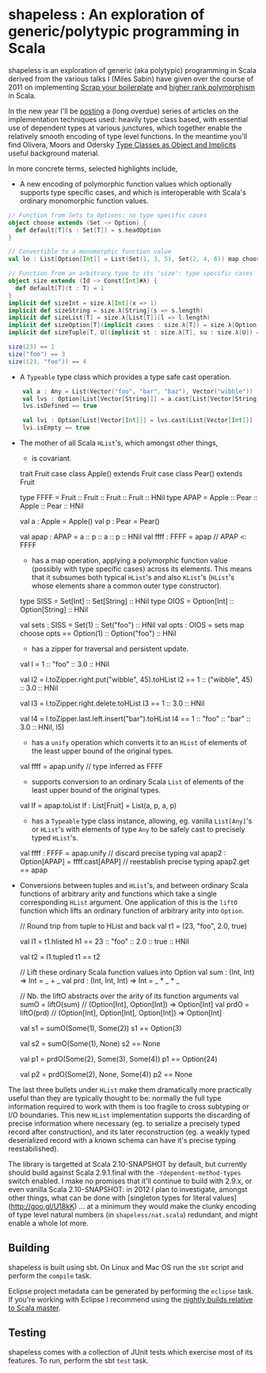 shapeless : An exploration of generic/polytypic programming in Scala
====================================================================

shapeless is an exploration of generic (aka polytypic) programming in Scala
derived from the various talks I (Miles Sabin) have given over the course
of 2011 on implementing [Scrap your boilerplate](http://goo.gl/KmfVG) and
[higher rank polymorphism](http://goo.gl/zGRQ7) in Scala.

In the new year I'll be [posting](http://www.chuusai.com/blog) a (long
overdue) series of articles on the implementation techniques used: heavily 
type class based, with essential use of dependent types at various
junctures, which together enable the relatively smooth encoding of type level
functions. In the meantime you'll find Olivera, Moors and Odersky [Type
Classes as Object and Implicits](http://goo.gl/ZbcxY) useful background
material.

In more concrete terms, selected highlights include,

* A new encoding of polymorphic function values which optionally supports
  type specific cases, and which is interoperable with Scala's ordinary
  monomorphic function values.
  
```scala
// Function from Sets to Options: no type specific cases
object choose extends (Set ~> Option) {
  def default[T](s : Set[T]) = s.headOption 
}

// Convertible to a monomorphic function value
val lo : List[Option[Int]] = List(Set(1, 3, 5), Set(2, 4, 6)) map choose // == List(Option(1), Option(2))

// Function from an arbitrary type to its 'size': type specific cases
object size extends (Id ~> Const[Int]#λ) {
  def default[T](t : T) = 1
}
implicit def sizeInt = size.λ[Int](x => 1)
implicit def sizeString = size.λ[String](s => s.length)
implicit def sizeList[T] = size.λ[List[T]](l => l.length)
implicit def sizeOption[T](implicit cases : size.λ[T]) = size.λ[Option[T]](t => 1+size(t.get))
implicit def sizeTuple[T, U](implicit st : size.λ[T], su : size.λ[U]) = size.λ[(T, U)](t => size(t._1)+size(t._2))

size(23) == 1
size("foo") == 3
size((23, "foo")) == 4
```

* A `Typeable` type class which provides a type safe cast operation.

```scala
    val a : Any = List(Vector("foo", "bar", "baz"), Vector("wibble"))
    val lvs : Option[List[Vector[String]]] = a.cast[List[Vector[String]]]
    lvs.isDefined == true

    val lvi : Option[List[Vector[Int]]] = lvs.cast[List[Vector[Int]]]
    lvi.isEmpty == true
```

* The mother of all Scala `HList`'s, which amongst other things,
    * is covariant.
    
    trait Fruit
    case class Apple() extends Fruit
    case class Pear() extends Fruit
    
    type FFFF = Fruit :: Fruit :: Fruit :: Fruit :: HNil
    type APAP = Apple :: Pear :: Apple :: Pear :: HNil
    
    val a : Apple = Apple()
    val p : Pear = Pear()
    
    val apap : APAP = a :: p :: a :: p :: HNil
    val ffff : FFFF = apap  // APAP <: FFFF 
    
    * has a map operation, applying a polymorphic function value (possibly
      with type specific cases) across its elements. This means that it
      subsumes both typical `HList`'s and also `KList`'s (`HList`'s whose
      elements share a common outer type constructor).
      
    type SISS = Set[Int] :: Set[String] :: HNil
    type OIOS = Option[Int] :: Option[String] :: HNil
    
    val sets : SISS = Set(1) :: Set("foo") :: HNil
    val opts : OIOS = sets map choose
    opts == Option(1) :: Option("foo") :: HNil 
      
    * has a zipper for traversal and persistent update.
    
    val l = 1 :: "foo" :: 3.0 :: HNil

    val l2 = l.toZipper.right.put("wibble", 45).toHList
    l2 == 1 :: ("wibble", 45) :: 3.0 :: HNil
  
    val l3 = l.toZipper.right.delete.toHList
    l3 == 1 :: 3.0 :: HNil

    val l4 = l.toZipper.last.left.insert("bar").toHList
    l4 == 1 :: "foo" :: "bar" :: 3.0 :: HNil, l5)
    
    * has a `unify` operation which converts it to an `HList` of elements
      of the least upper bound of the original types.
      
    val ffff = apap.unify // type inferred as FFFF
      
    * supports conversion to an ordinary Scala `List` of elements of the
      least upper bound of the original types.
      
    val lf = apap.toList
    lf : List[Fruit] = List(a, p, a, p)
      
    * has a `Typeable` type class instance, allowing, eg. vanilla
      `List[Any]`'s or `HList`'s with elements of type `Any` to be safely
      cast to precisely typed `HList`'s.
      
    val ffff : FFFF = apap.unify               // discard precise typing 
    val apap2 : Option[APAP] = ffff.cast[APAP] // reestablish precise typing
    apap2.get == apap  
      
* Conversions between tuples and `HList`'s, and between ordinary Scala
  functions of arbitrary arity and functions which take a single
  corresponding `HList` argument. One application of this is the `liftO`
  function which lifts an ordinary function of arbitrary arity into `Option`.
  
    // Round trip from tuple to HList and back
    val t1 = (23, "foo", 2.0, true)
    
    val l1 = t1.hlisted
    h1 == 23 :: "foo" :: 2.0 :: true :: HNil
    
    val t2 = l1.tupled
    t1 == t2
    
    // Lift these ordinary Scala function values into Option 
    val sum : (Int, Int) => Int = _ + _
    val prd : (Int, Int, Int) => Int = _ * _ * _
    
    // Nb. the liftO abstracts over the arity of its function arguments 
    val sumO = liftO(sum) // (Option[Int], Option[Int]) => Option[Int]
    val prdO = liftO(prd) // (Option[Int], Option[Int], Option[Int]) => Option[Int]

    val s1 = sumO(Some(1), Some(2))
    s1 == Option(3)

    val s2 = sumO(Some(1), None)
    s2 == None

    val p1 = prdO(Some(2), Some(3), Some(4))
    p1 == Option(24)

    val p2 = prdO(Some(2), None, Some(4))
    p2 == None
      
The last three bullets under `HList` make them dramatically more practically
useful than they are typically thought to be: normally the full type
information required to work with them is too fragile to cross subtyping or
I/O boundaries. This new `HList` implementation supports the discarding of
precise information where necessary (eg. to serialize a precisely typed
record after construction), and its later reconstruction (eg. a weakly
typed deserialized record with a known schema can have it's precise typing
reestabilished).

The library is targetted at Scala 2.10-SNAPSHOT by default, but currently
should build against Scala 2.9.1.final with the `-Ydependent-method-types`
switch enabled. I make no promises that it'll continue to build with 2.9.x,
or even vanilla Scala 2.10-SNAPSHOT: in 2012 I plan to investigate, amongst
other things, what can be done with [singleton types for literal values]
(http://goo.gl/U18kK) ... at a minimum they would make the clunky encoding
of type level natural numbers (in `shapeless/nat.scala`) redundant, and
might enable a whole lot more.

Building
--------

shapeless is built using sbt. On Linux and Mac OS run the `sbt` script and
perform the `compile` task.

Eclipse project metadata can be generated by performing the `eclipse` task.
If you're working with Eclipse I recommend using the [nightly builds
relative to Scala master](http://goo.gl/iRgyc).

Testing
-------

shapeless comes with a collection of JUnit tests which exercise most of its
features. To run, perform the sbt `test` task.
